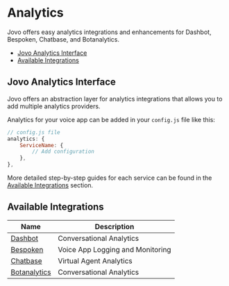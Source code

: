 # Analytics

Jovo offers easy analytics integrations and enhancements for Dashbot, Bespoken, Chatbase, and Botanalytics.

* [Jovo Analytics Interface](#jovo-analytics-interface)
* [Available Integrations](#available-integrations)


## Jovo Analytics Interface

Jovo offers an abstraction layer for analytics integrations that allows you to add multiple analytics providers.

Analytics for your voice app can be added in your `config.js` file like this:

```javascript
// config.js file
analytics: {
    ServiceName: {
        // Add configuration
    },
},
```

More detailed step-by-step guides for each service can be found in the [Available Integrations](#available-integrations) section.



## Available Integrations

Name | Description
------------ | -------------
[Dashbot](./dashbot.md './analytics/dashbot') | Conversational Analytics
[Bespoken](./bespoken.md './analytics/bespoken') | Voice App Logging and Monitoring
[Chatbase](./chatbase.md './analytics/chatbase') | Virtual Agent Analytics
[Botanalytics](./botanalytics.md './analytics/botanalytics') | Conversational Analytics



<!--[metadata]: {"description": "Analytics for Alexa Skills and Google Actions with Jovo Integrations",
"route": "analytics" }-->
